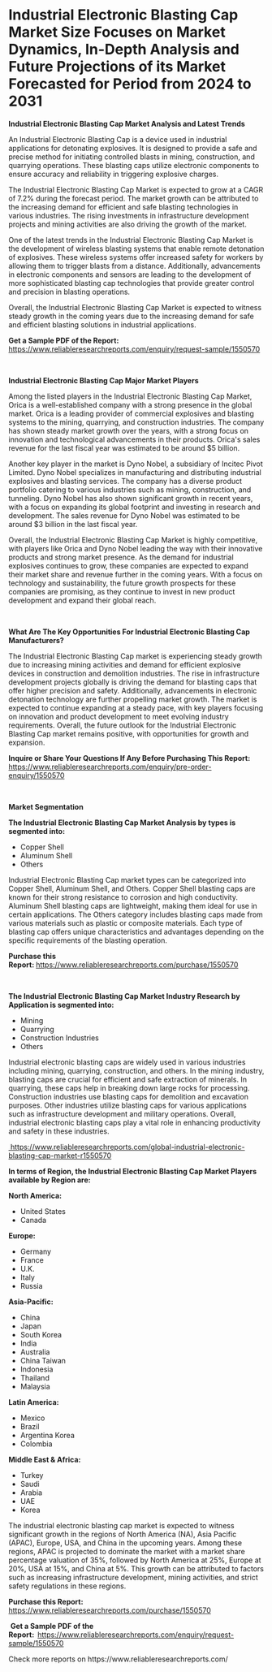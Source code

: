<p><h1>Industrial Electronic Blasting Cap Market Size Focuses on Market Dynamics, In-Depth Analysis and Future Projections of its Market Forecasted for Period from 2024 to 2031</h1></p><p><strong>Industrial Electronic Blasting Cap Market Analysis and Latest Trends</strong></p>
<p><p>An Industrial Electronic Blasting Cap is a device used in industrial applications for detonating explosives. It is designed to provide a safe and precise method for initiating controlled blasts in mining, construction, and quarrying operations. These blasting caps utilize electronic components to ensure accuracy and reliability in triggering explosive charges.</p><p>The Industrial Electronic Blasting Cap Market is expected to grow at a CAGR of 7.2% during the forecast period. The market growth can be attributed to the increasing demand for efficient and safe blasting technologies in various industries. The rising investments in infrastructure development projects and mining activities are also driving the growth of the market.</p><p>One of the latest trends in the Industrial Electronic Blasting Cap Market is the development of wireless blasting systems that enable remote detonation of explosives. These wireless systems offer increased safety for workers by allowing them to trigger blasts from a distance. Additionally, advancements in electronic components and sensors are leading to the development of more sophisticated blasting cap technologies that provide greater control and precision in blasting operations.</p><p>Overall, the Industrial Electronic Blasting Cap Market is expected to witness steady growth in the coming years due to the increasing demand for safe and efficient blasting solutions in industrial applications.</p></p>
<p><strong>Get a Sample PDF of the Report:&nbsp;</strong> <a href="https://www.reliableresearchreports.com/enquiry/request-sample/1550570">https://www.reliableresearchreports.com/enquiry/request-sample/1550570</a></p>
<p>&nbsp;</p>
<p><strong>Industrial Electronic Blasting Cap Major Market Players</strong></p>
<p><p>Among the listed players in the Industrial Electronic Blasting Cap Market, Orica is a well-established company with a strong presence in the global market. Orica is a leading provider of commercial explosives and blasting systems to the mining, quarrying, and construction industries. The company has shown steady market growth over the years, with a strong focus on innovation and technological advancements in their products. Orica's sales revenue for the last fiscal year was estimated to be around $5 billion.</p><p>Another key player in the market is Dyno Nobel, a subsidiary of Incitec Pivot Limited. Dyno Nobel specializes in manufacturing and distributing industrial explosives and blasting services. The company has a diverse product portfolio catering to various industries such as mining, construction, and tunneling. Dyno Nobel has also shown significant growth in recent years, with a focus on expanding its global footprint and investing in research and development. The sales revenue for Dyno Nobel was estimated to be around $3 billion in the last fiscal year.</p><p>Overall, the Industrial Electronic Blasting Cap Market is highly competitive, with players like Orica and Dyno Nobel leading the way with their innovative products and strong market presence. As the demand for industrial explosives continues to grow, these companies are expected to expand their market share and revenue further in the coming years. With a focus on technology and sustainability, the future growth prospects for these companies are promising, as they continue to invest in new product development and expand their global reach.</p></p>
<p>&nbsp;</p>
<p><strong>What Are The Key Opportunities For Industrial Electronic Blasting Cap Manufacturers?</strong></p>
<p><p>The Industrial Electronic Blasting Cap market is experiencing steady growth due to increasing mining activities and demand for efficient explosive devices in construction and demolition industries. The rise in infrastructure development projects globally is driving the demand for blasting caps that offer higher precision and safety. Additionally, advancements in electronic detonation technology are further propelling market growth. The market is expected to continue expanding at a steady pace, with key players focusing on innovation and product development to meet evolving industry requirements. Overall, the future outlook for the Industrial Electronic Blasting Cap market remains positive, with opportunities for growth and expansion.</p></p>
<p><strong>Inquire or Share Your Questions If Any Before Purchasing This Report:</strong> <a href="https://www.reliableresearchreports.com/enquiry/pre-order-enquiry/1550570">https://www.reliableresearchreports.com/enquiry/pre-order-enquiry/1550570</a></p>
<p>&nbsp;</p>
<p><strong>Market Segmentation</strong></p>
<p><strong>The Industrial Electronic Blasting Cap Market Analysis by types is segmented into:</strong></p>
<p><ul><li>Copper Shell</li><li>Aluminum Shell</li><li>Others</li></ul></p>
<p><p>Industrial Electronic Blasting Cap market types can be categorized into Copper Shell, Aluminum Shell, and Others. Copper Shell blasting caps are known for their strong resistance to corrosion and high conductivity. Aluminum Shell blasting caps are lightweight, making them ideal for use in certain applications. The Others category includes blasting caps made from various materials such as plastic or composite materials. Each type of blasting cap offers unique characteristics and advantages depending on the specific requirements of the blasting operation.</p></p>
<p><strong>Purchase this Report:&nbsp;</strong><a href="https://www.reliableresearchreports.com/purchase/1550570">https://www.reliableresearchreports.com/purchase/1550570</a></p>
<p>&nbsp;</p>
<p><strong>The Industrial Electronic Blasting Cap Market Industry Research by Application is segmented into:</strong></p>
<p><ul><li>Mining</li><li>Quarrying</li><li>Construction Industries</li><li>Others</li></ul></p>
<p><p>Industrial electronic blasting caps are widely used in various industries including mining, quarrying, construction, and others. In the mining industry, blasting caps are crucial for efficient and safe extraction of minerals. In quarrying, these caps help in breaking down large rocks for processing. Construction industries use blasting caps for demolition and excavation purposes. Other industries utilize blasting caps for various applications such as infrastructure development and military operations. Overall, industrial electronic blasting caps play a vital role in enhancing productivity and safety in these industries.</p></p>
<p><a href="https://www.reliableresearchreports.com/global-industrial-electronic-blasting-cap-market-r1550570">&nbsp;https://www.reliableresearchreports.com/global-industrial-electronic-blasting-cap-market-r1550570</a></p>
<p><strong>In terms of Region, the Industrial Electronic Blasting Cap Market Players available by Region are:</strong></p>
<p>
    <p> <strong> North America: </strong>
        <ul>
            <li>United States</li>
            <li>Canada</li>
        </ul>
        </p> 
    <p> <strong> Europe: </strong>
        <ul>
            <li>Germany</li>
            <li>France</li>
            <li>U.K.</li>
            <li>Italy</li>
            <li>Russia</li>
        </ul>
        </p> 
    <p> <strong> Asia-Pacific: </strong>
        <ul>
            <li>China</li>
            <li>Japan</li>
            <li>South Korea</li>
            <li>India</li>
            <li>Australia</li>
            <li>China Taiwan</li>
            <li>Indonesia</li>
            <li>Thailand</li>
            <li>Malaysia</li>
        </ul>
        </p> 
    <p> <strong> Latin America: </strong>
        <ul>
            <li>Mexico</li>
            <li>Brazil</li>
            <li>Argentina Korea</li>
            <li>Colombia</li>
        </ul>
        </p> 
    <p> <strong> Middle East & Africa: </strong>
        <ul>
            <li>Turkey</li>
            <li>Saudi</li>
            <li>Arabia</li>
            <li>UAE</li>
            <li>Korea</li>
        </ul>
    </p>
    </p>
<p><p>The industrial electronic blasting cap market is expected to witness significant growth in the regions of North America (NA), Asia Pacific (APAC), Europe, USA, and China in the upcoming years. Among these regions, APAC is projected to dominate the market with a market share percentage valuation of 35%, followed by North America at 25%, Europe at 20%, USA at 15%, and China at 5%. This growth can be attributed to factors such as increasing infrastructure development, mining activities, and strict safety regulations in these regions.</p></p>
<p><strong>Purchase this Report: </strong><a href="https://www.reliableresearchreports.com/purchase/1550570">https://www.reliableresearchreports.com/purchase/1550570</a></p>
<p>&nbsp;<strong>Get a Sample PDF of the Report:&nbsp;&nbsp;</strong><a href="https://www.reliableresearchreports.com/enquiry/request-sample/1550570">https://www.reliableresearchreports.com/enquiry/request-sample/1550570</a></p>
<p><strong></strong></p>
<p>Check more reports on https://www.reliableresearchreports.com/</p>